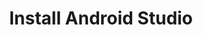 ---
layout: page
comments: false
title: Install Android Studio
permalink: fm-invoices-install-android-studio.html
---